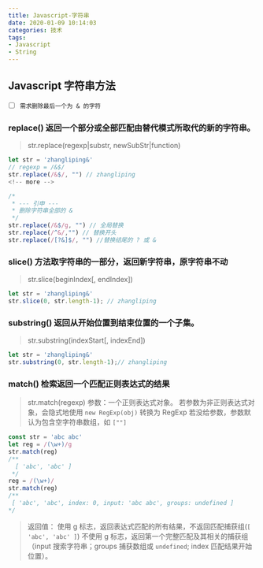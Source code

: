 ```yaml
---
title: Javascript-字符串
date: 2020-01-09 10:14:03
categories: 技术
tags: 
- Javascript
- String
---
```


## Javascript 字符串方法

- [ ] `需求删除最后一个为 & 的字符`
### replace() 返回一个部分或全部匹配由替代模式所取代的新的字符串。
> str.replace(regexp|substr, newSubStr|function)

```javascript
let str = 'zhangliping&'
// regexp = /&$/
str.replace(/&$/, "") // zhangliping
<!-- more -->

/*
 * --- 引申 ---
 * 删除字符串全部的 &
 */
str.replace(/&$/g, "") // 全局替换
str.replace(/^&/,"") // 替换开头
str.replace(/[?&]$/, "") //替换结尾的 ? 或 &
```
### slice() 方法取字符串的一部分，返回新字符串，原字符串不动
> str.slice(beginIndex[, endIndex])

```javascript
let str = 'zhangliping&'
str.slice(0, str.length-1); // zhangliping
```

### substring() 返回从开始位置到结束位置的一个子集。
> str.substring(indexStart[, indexEnd])
```javascript
let str = 'zhangliping&'
str.substring(0, str.length-1);// zhangliping
```

### match() 检索返回一个匹配正则表达式的结果
> str.match(regexp)
> 参数：一个正则表达式对象。
> 若参数为非正则表达式对象，会隐式地使用 `new RegExp(obj)` 转换为 RegExp
> 若没给参数，参数默认为包含空字符串数组，如 `[""]`
```javascript
const str = 'abc abc'
let reg = /(\w+)/g
str.match(reg)
/** 
  [ 'abc', 'abc' ]
 */
reg = /(\w+)/
str.match(reg)
/** 
 [ 'abc', 'abc', index: 0, input: 'abc abc', groups: undefined ]
*/
```
> 返回值： 
> 使用 g 标志，返回表达式匹配的所有结果，不返回匹配捕获组(`[ 'abc', 'abc' ]`)
> 不使用 g 标志，返回第一个完整匹配及其相关的捕获组（input 搜索字符串；groups 捕获数组或 `undefined`; index 匹配结果开始位置）。